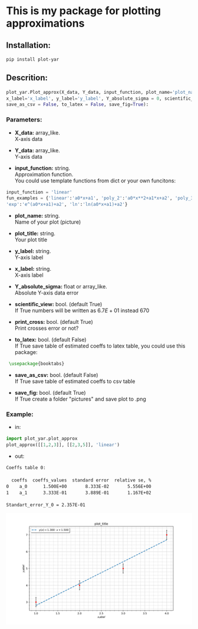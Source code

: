  # This is my package for plotting approximations

## Installation:

```bash
pip install plot-yar
```

## Descrition:

```python
plot_yar.Plot_approx(X_data, Y_data, input_function, plot_name='plot_name', plot_title='plot_title', 
x_label='x_label', y_label='y_label', Y_absolute_sigma = 0, scientific_view = True, print_cross = True, 
save_as_csv = False, to_latex = False, save_fig=True): 
```

### Parameters:

 -  __X_data:__ array_like.  
X-axis data
 

 -  __Y_data:__ array_like.  
Y-axis data


 -  __input_function:__ string.  
Approximation function.    
You could use template functions from dict or your own funcitons: 
 ```python
input_function = 'linear' 
fun_examples = {'linear':'a0*x+a1', 'poly_2':'a0*x**2+a1*x+a2', 'poly_3':'a0*x**3+a1*x**2+a2*x+a3',
'exp':'e^(a0*x+a1)+a2', 'ln':'ln(a0*x+a1)+a2'}
```
 - __plot_name:__ string.  
Name of your plot (picture)


 - __plot_title:__ string.  
Your plot title


 - __y_label:__ string.  
Y-axis label

 - __x_label:__ string.  
X-axis label


 - __Y_absolute_sigma:__ float or array_like.  
Absolute Y-axis data error


 - __scientific_view:__ bool. (default True)  
If True numbers will be written as $6.7 E + 01$ instead $670$


 - __print_cross:__ bool.  (default True)  
Print crosses error or not?

 - __to_latex:__ bool.  (default False)  
If True save table of estimated coeffs to latex table, you could use this package:
```latex
 \usepackage{booktabs}
```

 - __save_as_csv:__ bool.  (default False)  
If True save table of estimated coeffs to csv table


 - __save_fig:__ bool.  (default True)  
If True create a folder "pictures" and save plot to .png


### Example:
 - in:
```python
import plot_yar.plot_approx
plot_approx([[1,2,3]], [[2,3,5]], 'linear')
```

 - out:

```bash
Coeffs table 0: 

  coeffs  coeffs_values  standard error  relative se, %
0    a_0      1.500E+00       8.333E-02       5.556E+00
1    a_1      3.333E-01       3.889E-01       1.167E+02

Standart_error_Y_0 = 2.357E-01
```

![name](plot_name.png)
